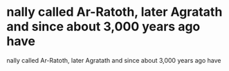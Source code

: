 # nally called Ar-Ratoth, later Agratath and since about 3,000 years ago have

nally called Ar-Ratoth, later Agratath and since about 3,000 years ago have